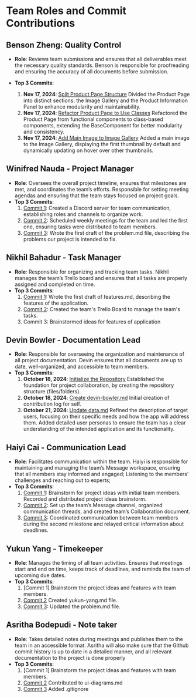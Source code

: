 # Team Roles and Commit Contributions

## Benson Zheng: Quality Control
- **Role**: Reviews team submissions and ensures that all deliverables meet the necessary quality standards. Benson is responsible for proofreading and ensuring the accuracy of all documents before submission.

- **Top 3 Commits**:
   1. **Nov 17, 2024**: [Split Product Page Structure](https://github.com/batterydied/Aquatica/commit/d6478b9f445428b5281a80acac34a3ddda763f4f) Divided the Product Page into distinct sections: the Image Gallery and the Product Information Panel to enhance modularity and maintainability.
   2. **Nov 17, 2024**: [Refactor Product Page to Use Classes](https://github.com/batterydied/Aquatica/commit/f102bb4dc8596de9ef2e14b658dd8a5982aa2c05) Refactored the Product Page from functional components to class-based components, extending the BaseComponent for better modularity and consistency.
   3. **Nov 17, 2024**: [Add Main Image to Image Gallery](https://github.com/batterydied/Aquatica/commit/fba53b1867b0941ff797730bf6708aa36cfc5872) Added a main image to the Image Gallery, displaying the first thumbnail by default and dynamically updating on hover over other thumbnails.

## Winifred Nauda - Project Manager
- **Role**: Oversees the overall project timeline, ensures that milestones are met, and coordinates the team’s efforts. Responsible for setting meeting agendas and ensuring that the team stays focused on project goals.
- **Top 3 Commits**:
   1. [Commit 1](https://github.com/batterydied/Aquatica/commit/8cc270648709af6fb552ffd07330b3081728caab): Created a Discord server for team communication, establishing roles and channels to organize work.
   2. [Commit 2](https://github.com/batterydied/Aquatica/commit/8cc270648709af6fb552ffd07330b3081728caab): Scheduled weekly meetings for the team and led the first one, ensuring tasks were distributed to team members.
   3. [Commit 3](https://github.com/batterydied/Aquatica/commit/4f251ab7196517a5618c6a3b8f075fec03dc97ed): Wrote the first draft of the problem.md file, describing the problems our project is intended to fix.

## Nikhil Bahadur - Task Manager
- **Role**:  Responsible for organizing and tracking team tasks. Nikhil manages the team’s Trello board and ensures that all tasks are properly assigned and completed on time.
- **Top 3 Commits**:
   1. [Commit 1](https://github.com/batterydied/Aquatica/commit/a2cd71bf688390092295ac06c2c9b90a4e0ed035): Wrote the first draft of features.md, describing the features of the application.
   2. [Commit 2](https://trello.com/invite/b/6712bc4a19cea8bb27ce71ad/ATTId8c66601bfac85e79e25b1577dee86d47F38ECCA/project-management): Created the team's Trello Board to manage the team's tasks.
   3. Commit 3: Brainstormed ideas for features of application
 
## Devin Bowler - Documentation Lead
- **Role**: Responsible for overseeing the organization and maintenance of all project documentation. Devin ensures that all documents are up to date, well-organized, and accessible to team members.
- **Top 3 Commits**:
   1. **October 18, 2024**: [Initialize the Repository](https://github.com/batterydied/Aquatica/commit/e591d4f74208afed247aa3a0a6123fcda9313598) Established the foundation for project collaboration, by creating the repository structure (files/folders).
   2. **October 18, 2024**: [Create devin-bowler.md](https://github.com/batterydied/Aquatica/commit/1d0e3a3434ed1932d9cb45c440eb1c1e8732962c) Initial creation of contribution log for self.
   3. **October 21, 2024**: [Update data.md](https://github.com/batterydied/Aquatica/compare/913e87a88901a5289041e08ec2847c4fdef5c66b...c6b2439a2e77fda953a336aa9facd8969e711f17) Refined the description of target users, focusing on their specific needs and how the app will address them. Added detailed user personas to ensure the team has a clear understanding of the intended application and its functionality.

## Haiyi Cai - Communication Lead
- **Role**: Facilitates communication within the team. Haiyi is responsible for maintaining and managing the team’s Message workspace, ensuring that all members stay informed and engaged; Listening to the members' challenges and reaching out to experts;
- **Top 3 Commits**:
  1. [Commit 1](https://github.com/batterydied/Aquatica/commit/b017b82f73ff77ceb859ee9930123520cc09baa4): Brainstorm for project ideas with initial team members. Recorded and distributed project ideas brainstorm.
  2. [Commit 2](https://github.com/batterydied/Aquatica/commit/e4cf472ee4a79a5381fc4cc4ba38639166b28007): Set up the team’s Message channel, organized communication threads, and created team’s Collaboration document.
  3. [Commit 3](https://github.com/batterydied/Aquatica/commit/051851e7df44f80f36d4ba6678309e6130483d2f): Coordinated communication between team members during the second milestone and relayed critical information about deadlines.

## Yukun Yang - Timekeeper
- **Role**: Manages the timing of all team activities. Ensures that meetings start and end on time, keeps track of deadlines, and reminds the team of upcoming due dates.
- **Top 3 Commits**:
  1. [Commit 1] Brainstorm the project ideas and features with team members.
  2. [Commit 2](https://github.com/batterydied/Aquatica/commit/5b38b306448e11840188f90ce8ffe7ac55322b3d) Created yukun-yang.md file.
  3. [Commit 3](https://github.com/batterydied/Aquatica/commit/1484d6c69ed920df8ba4a49561c4827b79db0c67): Updated the problem.md file.

## Asritha Bodepudi - Note taker 
- **Role**: Takes detailed notes during meetings and publishes them to the team in an accessible format. Asritha will also make sure that the Github commit history is up to date in a detailed manner, and all relevant documentation to the project is done properly
- **Top 3 Commits**: 
   1. [Commit 1] Brainstorm the project ideas and features with team members.
   2. [Commit 2](https://github.com/batterydied/Aquatica/commit/c4459765bb2fb5f2b7840b1e495481f8be1a06b8) Contributed to ui-diagrams.md 
   3. [Commit 3](https://github.com/batterydied/Aquatica/commit/b4620b061bd48f09ad3eeb19ef48c3fbf009ef7f) Added .gitignore

